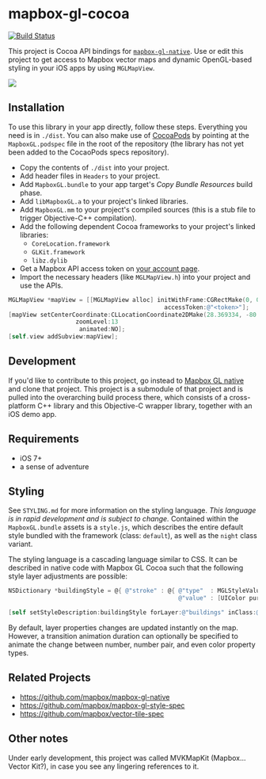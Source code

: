 # mapbox-gl-cocoa

[![Build Status](https://travis-ci.org/mapbox/mapbox-gl-cocoa.svg)](https://travis-ci.org/mapbox/mapbox-gl-cocoa)

This project is Cocoa API bindings for [`mapbox-gl-native`](https://github.com/mapbox/mapbox-gl-native). Use or edit this project to get access to Mapbox vector maps and dynamic OpenGL-based styling in your iOS apps by using `MGLMapView`. 

![](https://raw.githubusercontent.com/mapbox/mapbox-gl-cocoa/master/pkg/screenshot.png)

## Installation

To use this library in your app directly, follow these steps. Everything you need is in `./dist`. You can also make use of [CocoaPods](http://cocoapods.org) by pointing at the `MapboxGL.podspec` file in the root of the repository (the library has not yet been added to the CocaoPods specs repository). 

 * Copy the contents of `./dist` into your project. 
 * Add header files in `Headers` to your project. 
 * Add `MapboxGL.bundle` to your app target's *Copy Bundle Resources* build phase. 
 * Add `libMapboxGL.a` to your project's linked libraries. 
 * Add `MapboxGL.mm` to your project's compiled sources (this is a stub file to trigger Objective-C++ compilation). 
 * Add the following dependent Cocoa frameworks to your project's linked libraries: 
   - `CoreLocation.framework`
   - `GLKit.framework`
   - `libz.dylib`
 * Get a Mapbox API access token on [your account page](https://mapbox.com/account/apps). 
 * Import the necessary headers (like `MGLMapView.h`) into your project and use the APIs. 

```objective-c
MGLMapView *mapView = [[MGLMapView alloc] initWithFrame:CGRectMake(0, 0, 400, 400)
                                            accessToken:@"<token>"];
[mapView setCenterCoordinate:CLLocationCoordinate2DMake(28.369334, -80.743779) 
                   zoomLevel:13 
                    animated:NO];
[self.view addSubview:mapView];
```

## Development

If you'd like to contribute to this project, go instead to [Mapbox GL native](https://github.com/mapbox/mapbox-gl-native) and clone that project. This project is a submodule of that project and is pulled into the overarching build process there, which consists of a cross-platform C++ library and this Objective-C wrapper library, together with an iOS demo app. 

## Requirements

 * iOS 7+
 * a sense of adventure

## Styling

See `STYLING.md` for more information on the styling language. *This language is in rapid development and is subject to change.* Contained within the `MapboxGL.bundle` assets is a `style.js`, which describes the entire default style bundled with the framework (class: `default`), as well as the `night` class variant. 

The styling language is a cascading language similar to CSS. It can be described in native code with Mapbox GL Cocoa such that the following style layer adjustments are possible: 

```objective-c
NSDictionary *buildingStyle = @{ @"stroke" : @{ @"type"  : MGLStyleValueTypeColor,
                                                @"value" : [UIColor purpleColor] } };

[self setStyleDescription:buildingStyle forLayer:@"buildings" inClass:@"default"];
```

By default, layer properties changes are updated instantly on the map. However, a transition animation duration can optionally be specified to animate the change between number, number pair, and even color property types. 

## Related Projects

 * https://github.com/mapbox/mapbox-gl-native
 * https://github.com/mapbox/mapbox-gl-style-spec
 * https://github.com/mapbox/vector-tile-spec

## Other notes

Under early development, this project was called MVKMapKit (Mapbox... Vector Kit?), in case you see any lingering references to it. 
